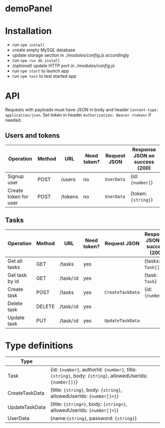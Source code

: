 # demoPanel

# Installation
* run `npm install`
* create empty MySQL database 
* update storage section in *./modules/config.js* accordingly
* run `npm run db_install`
* *(optional)* update HTTP port in *./modules/config.js*
* run `npm start` to launch app
* run `npm test` to test started app 

#  API
Requests with payloads must have JSON in body and header `Content-type: application/json`. 
Set token in header `Authorization: Bearer <token>` if needed.

## Users and tokens
| Operation | Method | URL | Need token? | Request JSON | Response  JSON on success (200)| 
| ------------- | ------------- | ------------- | ------------- | ------------- |  ------------- |
| Signup user | POST | /users  | no |  `UserData`  | {id: `{number}`} |
| Create token for user | POST | /tokens  | no |  `UserData`  | {token: `{string}`} |

## Tasks
| Operation | Method | URL | Need token? | Request JSON | Response  JSON  on success (200)| 
| ------------- | ------------- | ------------- | ------------- | ------------- |  ------------- |
| Get all tasks | GET | /tasks  | yes |   | {tasks: `Task[]`} |
| Get task by id| GET | /task/:id  | yes |  | {task: `Task`}  |
| Create task | POST | /tasks  | yes |  `CreateTaskData`   | {id: `{number}`} |
| Delete task | DELETE | /task/:id  | yes |    |  |
| Update task | PUT | /task/:id | yes |  `UpdateTaskData`   | |

# Type definitions
| Type |  | 
| ------------- | ------------- |
|Task| {id: `{number}`, authorId: `{number}`, title: `{string}`, body: `{string}`, allowedUserIds: `{number[]}`}|
|CreateTaskData| {title: `{string}`, body: `{string}`, allowedUserIds: `{number[]=}`} |
|UpdateTaskData| {title: `{string=}`, body: `{string=}`, allowedUserIds: `{number[]=}`} |
|UserData| {name:`{string}`, password: `{string}`} |
